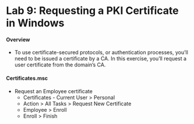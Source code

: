 # Lab 9: Requesting a PKI Certificate in Windows

#### Overview
- To use certificate-secured protocols, or authentication processes, you’ll need to be issued a certificate by a CA. In this exercise, you’ll request a user certificate from the domain’s CA.

#### Certificates.msc
- Request an Employee certificate
    - Certificates - Current User > Personal
    - Action > All Tasks > Request New Certificate
    - Employee > Enroll
    - Enroll > Finish
